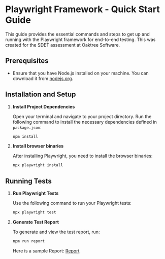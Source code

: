 # Playwright Framework - Quick Start Guide

This guide provides the essential commands and steps to get up and running with the Playwright framework for end-to-end testing. This was created for the SDET assessment at Oaktree Software.

## Prerequisites

- Ensure that you have Node.js installed on your machine. You can download it from [nodejs.org](https://nodejs.org/).

## Installation and Setup

1. **Install Project Dependencies**

   Open your terminal and navigate to your project directory. Run the following command to install the necessary dependencies defined in `package.json`:

   ```bash
   npm install
   ```

2. **Install browser binaries**

   After installing Playwright, you need to install the browser binaries:

   ```bash
   npx playwright install
   ```

## Running Tests

1. **Run Playwright Tests**

   Use the following command to run your Playwright tests:

   ```bash
   npx playwright test
   ```

2. **Generate Test Report**

   To generate and view the test report, run:

   ```bash
   npm run report
   ```

   Here is a sample Report: [Report](sample-report.html)
